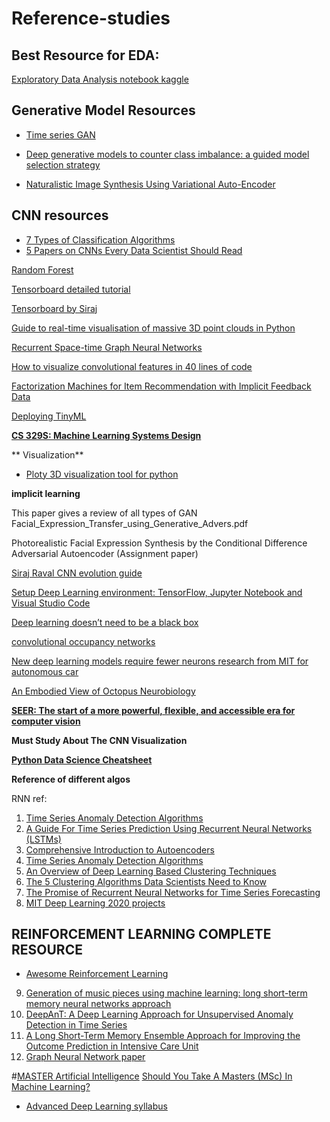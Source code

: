 # Reference-studies

## Best Resource for EDA:

[Exploratory Data Analysis notebook kaggle](https://www.kaggle.com/amayomordecai/heart-disease-risk-prediction-machine-learning)

## Generative Model Resources 

* [Time series GAN](https://github.com/sayan0506/Reference-studies/blob/main/1706.02633.pdf)

* [Deep generative models to counter class imbalance: a guided model selection strategy](https://www.researchgate.net/publication/334720715_Deep_generative_models_to_counter_class_imbalance_a_guided_model_selection_strategy)
* [Naturalistic Image Synthesis Using Variational Auto-Encoder](https://bcourses.berkeley.edu/files/70257161/download?download_frd=1)

## CNN resources

* [7 Types of Classification Algorithms](https://analyticsindiamag.com/7-types-classification-algorithms/)
* [5 Papers on CNNs Every Data Scientist Should Read](https://www.kdnuggets.com/2020/04/5-papers-cnns-data-scientist.html)


[Random Forest](https://youtu.be/QHOazyP-YlM)

[Tensorboard detailed tutorial](https://youtu.be/k7KfYXXrOj0)

[Tensorboard by Siraj](https://youtu.be/fBVEXKp4DIc)



[Guide to real-time visualisation of massive 3D point clouds in Python](https://towardsdatascience.com/guide-to-real-time-visualisation-of-massive-3d-point-clouds-in-python-ea6f00241ee0)

[Recurrent Space-time Graph Neural Networks](https://arxiv.org/pdf/1904.05582.pdf)

[How to visualize convolutional features in 40 lines of code](https://towardsdatascience.com/how-to-visualize-convolutional-features-in-40-lines-of-code-70b7d87b0030)

[Factorization Machines for Item Recommendation with Implicit Feedback Data](https://towardsdatascience.com/factorization-machines-for-item-recommendation-with-implicit-feedback-data-5655a7c749db)

[Deploying TinyML](https://www.edx.org/course/deploying-tinyml)

**[CS 329S: Machine Learning Systems Design](https://stanford-cs329s.github.io/syllabus.html)**

** Visualization**

* [Ploty 3D visualization tool for python](https://plotly.com/python/3d-scatter-plots/)

**implicit learning**

This paper gives a review of all  types of GAN Facial_Expression_Transfer_using_Generative_Advers.pdf

Photorealistic Facial Expression Synthesis by the Conditional Difference Adversarial
Autoencoder (Assignment paper)

[Siraj Raval CNN evolution guide](https://youtu.be/VKoLGnq15RM)

[Setup Deep Learning environment: TensorFlow, Jupyter Notebook and Visual Studio Code](https://techbrij.com/setup-tensorflow-jupyter-notebook-vscode-deep-learning)

[Deep learning doesn’t need to be a black box](https://www.kdnuggets.com/2021/02/deep-learning-not-black-box.html)

[convolutional occupancy networks](https://arxiv.org/abs/2003.04618)

[New deep learning models require fewer neurons research from MIT for autonomous car](https://www.csail.mit.edu/news/new-deep-learning-models-require-fewer-neurons)

[An Embodied View of Octopus Neurobiology](https://reader.elsevier.com/reader/sd/pii/S0960982212010640?token=37B9883BCED7171DEF055BC38B534C910D169C0176062FB17C6A3ED92E427CC792355E9F0FA0B4B29868DD0721F69F07)

**[SEER: The start of a more powerful, flexible, and accessible era for computer vision](https://ai.facebook.com/blog/seer-the-start-of-a-more-powerful-flexible-and-accessible-era-for-computer-vision/)**

**Must Study About The CNN Visualization**

**[Python Data Science Cheatsheet](https://github.com/sayan0506/Reference-studies/blob/main/Python%20Cheat%20Sheet%20%7C%20Follow%20Dr.%20AngShuMan%20Ghosh%20for%20more.pdf)**

**Reference of different algos**

RNN ref:
1. [Time Series Anomaly Detection Algorithms](https://blog.statsbot.co/time-series-anomaly-detection-algorithms-1cef5519aef2)
2. [A Guide For Time Series Prediction Using Recurrent Neural Networks (LSTMs)](https://blog.statsbot.co/time-series-prediction-using-recurrent-neural-networks-lstms-807fa6ca7f)
3. [Comprehensive Introduction to Autoencoders](https://towardsdatascience.com/generating-images-with-autoencoders-77fd3a8dd368)
4. [Time Series Anomaly Detection Algorithms](https://blog.statsbot.co/time-series-anomaly-detection-algorithms-1cef5519aef2)
5. [An Overview of Deep Learning Based Clustering Techniques](https://divamgupta.com/unsupervised-learning/2019/03/08/an-overview-of-deep-learning-based-clustering-techniques.html)
6. [The 5 Clustering Algorithms Data Scientists Need to Know](https://towardsdatascience.com/the-5-clustering-algorithms-data-scientists-need-to-know-a36d136ef68)
7. [The Promise of Recurrent Neural Networks for Time Series Forecasting](https://machinelearningmastery.com/promise-recurrent-neural-networks-time-series-forecasting/)
8. [MIT Deep Learning 2020 projects](https://github.com/aamini/introtodeeplearning)


## REINFORCEMENT LEARNING COMPLETE RESOURCE

* [Awesome Reinforcement Learning](https://github.com/aikorea/awesome-rl#lectures)

9. [Generation of music pieces using machine learning: long short-term memory neural networks approach](https://www.tandfonline.com/doi/full/10.1080/25765299.2019.1649972)
10. [DeepAnT: A Deep Learning Approach for Unsupervised Anomaly Detection in Time Series](https://www.researchgate.net/publication/329792334_DeepAnT_A_Deep_Learning_Approach_for_Unsupervised_Anomaly_Detection_in_Time_Series)
11. [A Long Short-Term Memory Ensemble Approach for Improving the Outcome Prediction in Intensive Care Unit](https://www.hindawi.com/journals/cmmm/2019/8152713/)
12. [Graph Neural Network paper](https://arxiv.org/pdf/1812.08434.pdf#:~:text=Graph%20neural%20networks%20(GNNs)%20are,its%20neighborhood%20with%20arbitrary%20depth)

#[MASTER
Artificial Intelligence](https://www.iubh-online.org/master-degree-programmes/artificial-intelligence/?clickref=1100ldAeTXW7&utm_source=private-network&utm_medium=koop&utm_campaign=partner1011l41608)
[Should You Take A Masters (MSc) In Machine Learning?](https://towardsdatascience.com/should-you-take-a-masters-msc-in-machine-learning-c01336120466)

* [Advanced Deep Learning syllabus](https://ineuron.ai/home/coursedetail/full-stack-data-science-with-1-year-internship--117)
